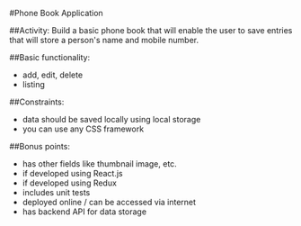 #Phone Book Application

##Activity:
Build a basic phone book that will enable the user to save entries that will store a person's name and mobile number.

##Basic functionality:
- add, edit, delete
- listing

##Constraints:
- data should be saved locally using local storage
- you can use any CSS framework

##Bonus points:
- has other fields like thumbnail image, etc.
- if developed using React.js 
- if developed using Redux
- includes unit tests
- deployed online / can be accessed via internet
- has backend API for data storage

